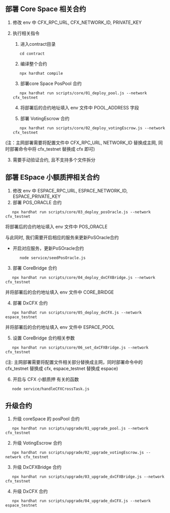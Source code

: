 ## 部署 Core Space 相关合约
1. 修改 env 中 CFX_RPC_URL, CFX_NETWORK_ID, PRIVATE_KEY
2. 执行相关指令
   1. 进入contract目录
   ```shell
      cd contract 
   ```
   
   2. 编译整个合约
   ```shell
      npx hardhat compile
   ```
   
   3. 部署core Space PosPool 合约
   ```shell
      npx hardhat run scripts/core/01_deploy_pool.js --network cfx_testnet
   ```
   
   4. 将部署后的合约地址填入 env 文件中 POOL_ADDRESS 字段  

   5. 部署 VotingEscrow 合约
   ```shell
      npx hardhat run scripts/core/02_deploy_votingEscrow.js --network cfx_testnet
   ```   
(注：主网部署需要将配置文件中 CFX_RPC_URL, NETWORK_ID 替换成主网, 同时部署命令中将 cfx_testnet 替换成 cfx 即可)

3. 需要手动验证合约, 且不支持多个文件拆分

## 部署 ESpace 小额质押相关合约
1. 修改 env 中 ESPACE_RPC_URL, ESPACE_NETWORK_ID, ESPACE_PRIVATE_KEY
2. 部署 POS_ORACLE 合约
```shell
   npx hardhat run scripts/core/03_deploy_posOracle.js --network cfx_testnet
```
   将部署后的合约地址填入 env 文件中 POS_ORACLE

 与此同时, 我们需要开启相应的服务来更新PoSOracle合约
 - 开启对应服务，更新PoSOracle合约
   ```shell
      node service/seedPosOracle.js
   ```
   
3. 部署 CoreBridge 合约
```shell
   npx hardhat run scripts/core/04_deploy_dxCFXBridge.js --network cfx_testnet
```
   并将部署后的合约地址填入 env 文件中 CORE_BRIDGE

4. 部署 DxCFX 合约
```shell
   npx hardhat run scripts/core/05_deploy_dxCFX.js --network espace_testnet
```
   并将部署后的合约地址填入 env 文件中 ESPACE_POOL

5. 设置 CoreBridge 合约相关参数
```shell
   npx hardhat run scripts/core/06_set_dxCFXBridge.js --network cfx_testnet
```
(注: 主网部署需要将配置文件相关部分替换成主网，同时部署命令中的cfx_testnet 替换成 cfx, espace_testnet 替换成 espace)

6. 开启与 CFX 小额质押 有关的函数
```shell
   node service/handleCFXCrossTask.js
```

## 升级合约
1. 升级 coreSpace 的 posPool 合约
```shell
   npx hardhat run scripts/upgrade/01_upgrade_pool.js --network cfx_testnet
```

2. 升级 VotingEscrow 合约
```shell
   npx hardhat run scripts/upgrade/02_upgrade_votingEscrow.js --network cfx_testnet
```

3. 升级 DxCFXBridge 合约
```shell
   npx hardhat run scripts/upgrade/03_upgrade_dxCFXBridge.js --network cfx_testnet
```

4. 升级 DxCFX 合约
```shell
   npx hardhat run scripts/upgrade/04_upgrade_dxCFX.js --network espace_testnet
```